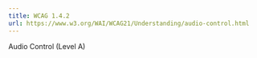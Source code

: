```yaml
---
title: WCAG 1.4.2
url: https://www.w3.org/WAI/WCAG21/Understanding/audio-control.html
---
```

Audio Control (Level A)